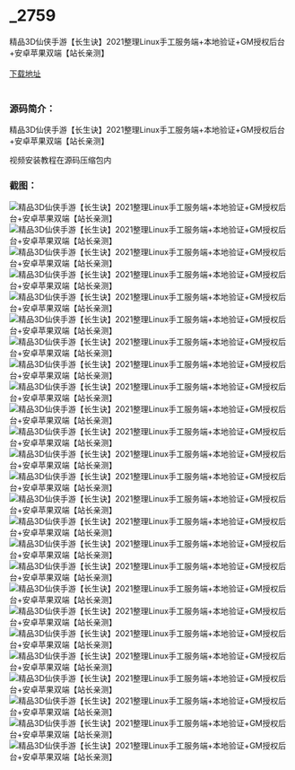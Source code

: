 # _2759
精品3D仙侠手游【长生诀】2021整理Linux手工服务端+本地验证+GM授权后台+安卓苹果双端【站长亲测】
<br/></br>
[下载地址](https://www.uuid2.com/2759.html "下载地址")
<br/></br>
<h3>源码简介：</h3>
<p>精品3D仙侠手游【长生诀】2021整理Linux手工服务端+本地验证+GM授权后台+安卓苹果双端【站长亲测】<p>
<p>视频安装教程在源码压缩包内<p>
<h3>截图：</h3>
<img src="https://www.uuid2.com/wp-content/uploads/img/202110/b236e16406.jpg" alt="精品3D仙侠手游【长生诀】2021整理Linux手工服务端+本地验证+GM授权后台+安卓苹果双端【站长亲测】"><img src="https://www.uuid2.com/wp-content/uploads/img/202110/0345b19624.jpg" alt="精品3D仙侠手游【长生诀】2021整理Linux手工服务端+本地验证+GM授权后台+安卓苹果双端【站长亲测】"><img src="https://www.uuid2.com/wp-content/uploads/img/202110/0345b19341.jpg" alt="精品3D仙侠手游【长生诀】2021整理Linux手工服务端+本地验证+GM授权后台+安卓苹果双端【站长亲测】"><img src="https://www.uuid2.com/wp-content/uploads/img/202110/0345b19914.jpg" alt="精品3D仙侠手游【长生诀】2021整理Linux手工服务端+本地验证+GM授权后台+安卓苹果双端【站长亲测】"><img src="https://www.uuid2.com/wp-content/uploads/img/202110/0345b19235.jpg" alt="精品3D仙侠手游【长生诀】2021整理Linux手工服务端+本地验证+GM授权后台+安卓苹果双端【站长亲测】"><img src="https://www.uuid2.com/wp-content/uploads/img/202110/0345b19139.jpg" alt="精品3D仙侠手游【长生诀】2021整理Linux手工服务端+本地验证+GM授权后台+安卓苹果双端【站长亲测】"><img src="https://www.uuid2.com/wp-content/uploads/img/202110/0345b19709.jpg" alt="精品3D仙侠手游【长生诀】2021整理Linux手工服务端+本地验证+GM授权后台+安卓苹果双端【站长亲测】"><img src="https://www.uuid2.com/wp-content/uploads/img/202110/0345b19230.jpg" alt="精品3D仙侠手游【长生诀】2021整理Linux手工服务端+本地验证+GM授权后台+安卓苹果双端【站长亲测】"><img src="https://www.uuid2.com/wp-content/uploads/img/202110/96a4c3e953.jpg" alt="精品3D仙侠手游【长生诀】2021整理Linux手工服务端+本地验证+GM授权后台+安卓苹果双端【站长亲测】"><img src="https://www.uuid2.com/wp-content/uploads/img/202110/96a4c3e354.jpg" alt="精品3D仙侠手游【长生诀】2021整理Linux手工服务端+本地验证+GM授权后台+安卓苹果双端【站长亲测】"><img src="https://www.uuid2.com/wp-content/uploads/img/202110/96a4c3e228.jpg" alt="精品3D仙侠手游【长生诀】2021整理Linux手工服务端+本地验证+GM授权后台+安卓苹果双端【站长亲测】"><img src="https://www.uuid2.com/wp-content/uploads/img/202110/96a4c3e706.jpg" alt="精品3D仙侠手游【长生诀】2021整理Linux手工服务端+本地验证+GM授权后台+安卓苹果双端【站长亲测】"><img src="https://www.uuid2.com/wp-content/uploads/img/202110/96a4c3e162.jpg" alt="精品3D仙侠手游【长生诀】2021整理Linux手工服务端+本地验证+GM授权后台+安卓苹果双端【站长亲测】"><img src="https://www.uuid2.com/wp-content/uploads/img/202110/96a4c3e690.jpg" alt="精品3D仙侠手游【长生诀】2021整理Linux手工服务端+本地验证+GM授权后台+安卓苹果双端【站长亲测】"><img src="https://www.uuid2.com/wp-content/uploads/img/202110/8e275ee213.jpg" alt="精品3D仙侠手游【长生诀】2021整理Linux手工服务端+本地验证+GM授权后台+安卓苹果双端【站长亲测】"><img src="https://www.uuid2.com/wp-content/uploads/img/202110/8e275ee200.jpg" alt="精品3D仙侠手游【长生诀】2021整理Linux手工服务端+本地验证+GM授权后台+安卓苹果双端【站长亲测】"><img src="https://www.uuid2.com/wp-content/uploads/img/202110/8e275ee391.jpg" alt="精品3D仙侠手游【长生诀】2021整理Linux手工服务端+本地验证+GM授权后台+安卓苹果双端【站长亲测】"><img src="https://www.uuid2.com/wp-content/uploads/img/202110/8e275ee983.jpg" alt="精品3D仙侠手游【长生诀】2021整理Linux手工服务端+本地验证+GM授权后台+安卓苹果双端【站长亲测】"><img src="https://www.uuid2.com/wp-content/uploads/img/202110/8e275ee511.jpg" alt="精品3D仙侠手游【长生诀】2021整理Linux手工服务端+本地验证+GM授权后台+安卓苹果双端【站长亲测】"><img src="https://www.uuid2.com/wp-content/uploads/img/202110/8e275ee571.jpg" alt="精品3D仙侠手游【长生诀】2021整理Linux手工服务端+本地验证+GM授权后台+安卓苹果双端【站长亲测】"><img src="https://www.uuid2.com/wp-content/uploads/img/202110/8e275ee318.jpg" alt="精品3D仙侠手游【长生诀】2021整理Linux手工服务端+本地验证+GM授权后台+安卓苹果双端【站长亲测】"><img src="https://www.uuid2.com/wp-content/uploads/img/202110/fef9192202.jpg" alt="精品3D仙侠手游【长生诀】2021整理Linux手工服务端+本地验证+GM授权后台+安卓苹果双端【站长亲测】"><img src="https://www.uuid2.com/wp-content/uploads/img/202110/fef9192243.jpg" alt="精品3D仙侠手游【长生诀】2021整理Linux手工服务端+本地验证+GM授权后台+安卓苹果双端【站长亲测】"><img src="https://www.uuid2.com/wp-content/uploads/img/202110/fef9192574.jpg" alt="精品3D仙侠手游【长生诀】2021整理Linux手工服务端+本地验证+GM授权后台+安卓苹果双端【站长亲测】"><img src="https://www.uuid2.com/wp-content/uploads/img/202110/fef9192320.jpg" alt="精品3D仙侠手游【长生诀】2021整理Linux手工服务端+本地验证+GM授权后台+安卓苹果双端【站长亲测】">
